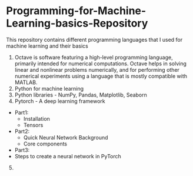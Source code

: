 # Programming-for-Machine-Learning-basics-Repository
This repository contains different programming languages that I used for machine learning and their basics
1. Octave is software featuring a high-level programming language, primarily intended for numerical computations. Octave helps in solving linear and nonlinear problems numerically, and for performing other numerical experiments using a language that is mostly compatible with MATLAB.
2. Python for machine learning
3. Python libraries - NumPy, Pandas, Matplotlib, Seaborn
4. Pytorch - A deep learning framework
  - Part1:
    - Installation
    - Tensors
  - Part2:
    - Quick Neural Network Background
    - Core components
  - Part3:
  - Steps to create a neural network in PyTorch
5. 
